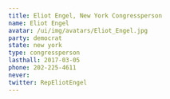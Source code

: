 ```yaml
---
title: Eliot Engel, New York Congressperson
name: Eliot Engel
avatar: /ui/img/avatars/Eliot_Engel.jpg
party: democrat
state: new york
type: congressperson
lasthall: 2017-03-05
phone: 202-225-4611
never: 
twitter: RepEliotEngel
---
```


